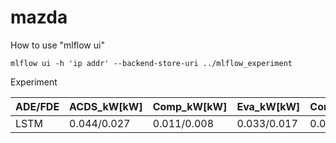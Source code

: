 # mazda

How to use "mlflow ui"

    mlflow ui -h 'ip addr' --backend-store-uri ../mlflow_experiment

Experiment

| ADE/FDE | ACDS_kW[kW] | Comp_kW[kW] | Eva_kW[kW] | Comp_OutP[MPa] |
| --- | --- | --- | --- | --- |
| LSTM | 0.044/0.027 | 0.011/0.008 | 0.033/0.017 | 0.011/0.010 |
